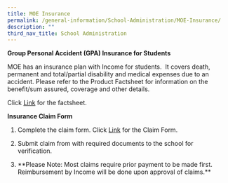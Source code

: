 ```yaml
---
title: MOE Insurance
permalink: /general-information/School-Administration/MOE-Insurance/
description: ""
third_nav_title: School Administration
---
```

**Group Personal Accident (GPA) Insurance for Students**

  

MOE has an insurance plan with Income for students.  It covers death, permanent and total/partial disability and medical expenses due to an accident. Please refer to the Product Factsheet for information on the benefit/sum assured, coverage and other details.   

Click [Link](/files/MOE%20Insurance/Product%20Fact%20Sheet%20Year%202022%20Sep%202022.pdf) for the factsheet.

  

  

**Insurance Claim Form**

1. Complete the claim form. Click [Link](/files/MOE%20Insurance/GPA%20Product%20Fact%20Sheet%202022.pdf) for the Claim Form.

2. Submit claim from with required documents to the school for verification.

3. \*\*Please Note: Most claims require prior payment to be made first. Reimbursement by Income will be done upon approval of claims.\*\*